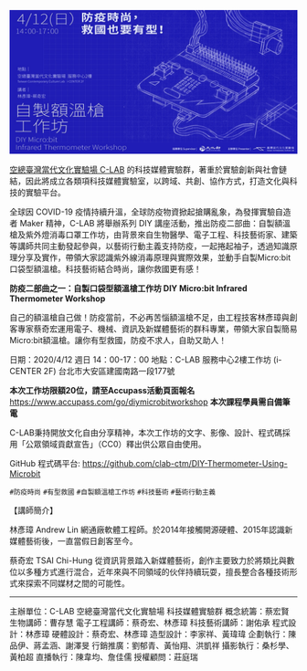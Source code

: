 ![](images/visual.jpg)

[空總臺灣當代文化實驗場 C-LAB](https://www.facebook.com/TCCLAB.ORG) 的科技媒體實驗群，著重於實驗創新與社會鏈結，因此將成立各類項科技媒體實驗室，以跨域、共創、協作方式，打造文化與科技的實驗平台。

全球因 COVID-19 疫情持續升溫，全球防疫物資掀起搶購亂象，為發揮實驗自造者 Maker 精神，C-LAB 將舉辦系列 DIY 講座活動，推出防疫二部曲：自製額溫槍及紫外燈消毒口罩工作坊，由背景來自生物醫學、電子工程、科技藝術家、建築等講師共同主動發起參與，以藝術行動主義支持防疫，一起捲起袖子，透過知識原理分享及實作，帶領大家認識紫外線消毒原理與實際效果，並動手自製Micro:bit口袋型額溫槍。科技藝術結合時尚，讓你救國更有感！

**防疫二部曲之一：自製口袋型額溫槍工作坊 DIY Micro:bit Infrared Thermometer Workshop**

自己的額溫槍自己做！防疫當前，不必再苦惱額溫槍不足，由工程技客林彥璋與創客專家蔡奇宏運用電子、機械、資訊及新媒體藝術的群科專業，帶領大家自製簡易Micro:bit額溫槍。讓你有型救國，防疫不求人，自助又助人！


日期：2020/4/12 週日 14：00-17：00
地點：C-LAB 服務中心2樓工作坊 (i-CENTER 2F)
台北市大安區建國南路一段177號


**本次工作坊限額20位，請至Accupass活動頁面報名**
https://www.accupass.com/go/diymicrobitworkshop
**本次課程學員需自備筆電**


C-LAB秉持開放文化自由分享精神，本次工作坊的文字、影像、設計、程式碼採用「公眾領域貢獻宣告」（CC0）釋出供公眾自由使用。

GitHub 程式碼平台: https://github.com/clab-ctm/DIY-Thermometer-Using-Microbit


`#防疫時尚` `#有型救國` `#自製額溫槍工作坊` 
`#科技藝術` `#藝術行動主義`


【講師簡介】

林彥璋 Andrew Lin
網通廠軟體工程師。於2014年接觸開源硬體、2015年認識新媒體藝術後，一直當假日創客至今。

蔡奇宏 TSAI Chi-Hung
從資訊背景踏入新媒體藝術，創作主要致力於將類比與數位以多種方式進行混合，近年來與不同領域的伙伴持續玩耍，擅長整合各種技術形式來探索不同媒材之間的可能性。

---

主辦單位：C-LAB 空總臺灣當代文化實驗場 科技媒體實驗群
概念統籌：蔡宏賢
生物講師：曹存慧
電子工程講師：蔡奇宏、林彥璋
科技藝術講師：謝佑承
程式設計：林彥璋
硬體設計：蔡奇宏、林彥璋
造型設計：李家祥、黃瑋瑋
企劃執行：陳品伊、蔣孟涵、謝澤旻
行銷推廣：劉郁青、黃怡翔、洪凱祥
攝影執行：桑杉學、黃柏超
直播執行：陳韋均、詹佳儒
授權顧問：莊庭瑞